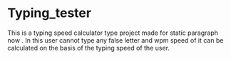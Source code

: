 # Typing_tester

This is a typing speed calculator type project made for static paragraph now .
In this user cannot type any false letter and wpm speed of it can be calculated on the basis of the typing speed of the user.
